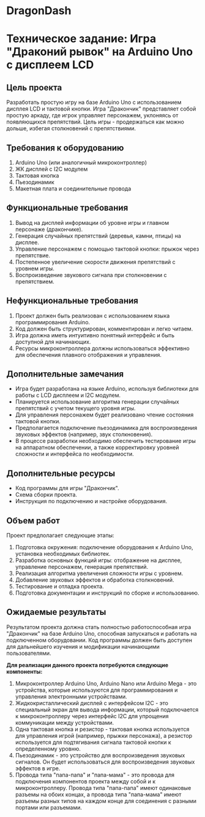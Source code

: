 # DragonDash
# Техническое задание: Игра "Драконий рывок" на Arduino Uno с дисплеем LCD

## Цель проекта
Разработать простую игру на базе Arduino Uno с использованием дисплея LCD и тактовой кнопки. Игра "Дракончик" представляет собой простую аркаду, где игрок управляет персонажем, уклоняясь от появляющихся препятствий. Цель игры - продержаться как можно дольше, избегая столкновений с препятствиями.

## Требования к оборудованию
1. Arduino Uno (или аналогичный микроконтроллер)
2. ЖК дисплей с I2C модулем
3. Тактовая кнопка
4. Пьезодинамик
5. Макетная плата и соединительные провода

## Функциональные требования
1. Вывод на дисплей информации об уровне игры и главном персонаже (дракончике).
2. Генерация случайных препятствий (деревья, камни, птицы) на дисплее.
3. Управление персонажем с помощью тактовой кнопки: прыжок через препятствие.
4. Постепенное увеличение скорости движения препятствий с уровнем игры.
5. Воспроизведение звукового сигнала при столкновении с препятствием.

## Нефункциональные требования
1. Проект должен быть реализован с использованием языка программирования Arduino.
2. Код должен быть структурирован, комментирован и легко читаем.
3. Игра должна иметь интуитивно понятный интерфейс и быть доступной для начинающих.
4. Ресурсы микроконтроллера должны использоваться эффективно для обеспечения плавного отображения и управления.

## Дополнительные замечания
- Игра будет разработана на языке Arduino, используя библиотеки для работы с LCD дисплеем и I2C модулем.
- Планируется использование алгоритма генерации случайных препятствий с учетом текущего уровня игры.
- Для управления персонажем будет реализовано чтение состояния тактовой кнопки.
- Предполагается подключение пьезодинамика для воспроизведения звуковых эффектов (например, звук столкновения).
- В процессе разработки необходимо обеспечить тестирование игры на аппаратном обеспечении, а также корректировку уровней сложности и интерфейса по необходимости.

## Дополнительные ресурсы
- Код программы для игры "Дракончик".
- Схема сборки проекта.
- Инструкция по подключению и настройке оборудования.

## Объем работ
Проект предполагает следующие этапы:
1. Подготовка окружения: подключение оборудования к Arduino Uno, установка необходимых библиотек.
2. Разработка основных функций игры: отображение на дисплее, управление персонажем, генерация препятствий.
3. Реализация алгоритма увеличения сложности игры с уровнем.
4. Добавление звуковых эффектов и обработка столкновений.
5. Тестирование и отладка проекта.
6. Подготовка документации и инструкций по сборке и использованию.

## Ожидаемые результаты
Результатом проекта должна стать полностью работоспособная игра "Дракончик" на базе Arduino Uno, способная запускаться и работать на подключенном оборудовании. Код программы должен быть доступен для дальнейшего изучения и модификации начинающими пользователями.


**Для реализации данного проекта потребуются следующие компоненты:**

1. Микроконтроллер Arduino Uno, Arduino Nano или Arduino Mega - это устройства, которые используются для программирования и управления электронными устройствами.
2. Жидкокристаллический дисплей с интерфейсом I2C - это специальный экран для вывода информации, который подключается к микроконтроллеру через интерфейс I2C для упрощения коммуникации между устройствами.
3. Одна тактовая кнопка и резистор - тактовая кнопка используется для управления игрой (например, прыжки персонажа), а резистор используется для подтягивания сигнала тактовой кнопки к определенному уровню.
4. Пьезодинамик - это устройство для воспроизведения звуковых сигналов. Он будет использоваться для воспроизведения звуковых эффектов в игре.
5. Провода типа "папа-папа" и "папа-мама" - это провода для подключения компонентов проекта между собой и к микроконтроллеру. Провода типа "папа-папа" имеют одинаковые разъемы на обоих концах, а провода типа "папа-мама" имеют разъемы разных типов на каждом конце для соединения с разными портами или разъемами.
